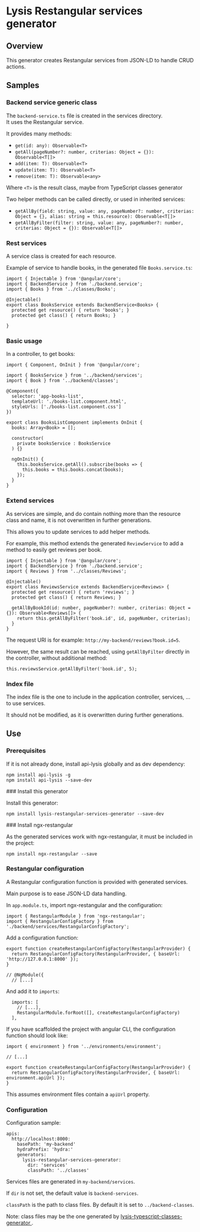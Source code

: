 # Lysis Restangular services generator

## Overview

This generator creates Restangular services from JSON-LD to handle CRUD actions.

## Samples

### Backend service generic class

The `backend-service.ts` file is created in the services directory.  
It uses the Restangular service.

It provides many methods:

- `get(id: any): Observable<T>`
- `getAll(pageNumber?: number, criterias: Object = {}): Observable<T[]>`
- `add(item: T): Observable<T>`
- `update(item: T): Observable<T>`
- `remove(item: T): Observable<any>`

Where `<T>` is the result class, maybe from TypeScript classes generator

Two helper methods can be called directly, or used in inherited services:

- `getAllBy(field: string, value: any, pageNumber?: number, criterias: Object = {}, alias: string = this.resource): Observable<T[]>`
- `getAllByFilter(filter: string, value: any, pageNumber?: number, criterias: Object = {}): Observable<T[]>`

### Rest services

A service class is created for each resource.

Example of service to handle books, in the generated file `Books.service.ts`:

```
import { Injectable } from '@angular/core';
import { BackendService } from './backend.service';
import { Books } from '../classes/Books';

@Injectable()
export class BooksService extends BackendService<Books> {
  protected get resource() { return 'books'; }
  protected get class() { return Books; }

}
```

### Basic usage

In a controller, to get books:

```
import { Component, OnInit } from '@angular/core';

import { BooksService } from '../backend/services';
import { Book } from '../backend/classes';

@Component({
  selector: 'app-books-list',
  templateUrl: './books-list.component.html',
  styleUrls: ['./books-list.component.css']
})

export class BooksListComponent implements OnInit {
  books: Array<Book> = [];

  constructor(
    private booksService : BooksService
  ) {}

  ngOnInit() {
    this.booksService.getAll().subscribe(books => {
      this.books = this.books.concat(books);
    });
  }
}
```

### Extend services

As services are simple, and do contain nothing more than the resource class and name, it is not overwritten in further generations.

This allows you to update services to add helper methods.

For example, this method extends the generated `ReviewService` to add a method to easily get reviews per book.

```
import { Injectable } from '@angular/core';
import { BackendService } from './backend.service';
import { Reviews } from '../classes/Reviews';

@Injectable()
export class ReviewsService extends BackendService<Reviews> {
  protected get resource() { return 'reviews'; }
  protected get class() { return Reviews; }

  getAllByBookId(id: number, pageNumber?: number, criterias: Object = {}): Observable<Reviews[]> {
    return this.getAllByFilter('book.id', id, pageNumber, criterias);
  }
}
```

The request URI is for example: `http://my-backend/reviews?book.id=5`.

However, the same result can be reached, using `getAllByFilter` directly in the controller, without additional method:

```
this.reviewsService.getAllByFilter('book.id', 5);
```

### Index file

The index file is the one to include in the application controller, services, ... to use services.

It should not be modified, as it is overwritten during further generations.

## Use

### Prerequisites

If it is not already done, install api-lysis globally and as dev dependency:

```
npm install api-lysis -g
npm install api-lysis --save-dev
```

### Install this generator

Install this generator:

```
npm install lysis-restangular-services-generator --save-dev
```

### Install ngx-restangular

As the generated services work with ngx-restangular, it must be included in the project:

```
npm install ngx-restangular --save
```

### Restangular configuration

A Restangular configuration function is provided with generated services.

Main purpose is to ease JSON-LD data handling.

In `app.module.ts`, import ngx-restangular and the configuration:

```
import { RestangularModule } from 'ngx-restangular';
import { RestangularConfigFactory } from './backend/services/RestangularConfigFactory';
```

Add a configuration function:

```
export function createRestangularConfigFactory(RestangularProvider) {
  return RestangularConfigFactory(RestangularProvider, { baseUrl: 'http://127.0.0.1:8000' });
}

// @NgModule({
  // [...]
```

And add it to `imports`:

```
  imports: [
    // [...],
    RestangularModule.forRoot([], createRestangularConfigFactory)
  ],
```

If you have scaffolded the project with angular CLI, the configuration function should look like:

```
import { environment } from '../environments/environment';

// [...]

export function createRestangularConfigFactory(RestangularProvider) {
  return RestangularConfigFactory(RestangularProvider, { baseUrl: environment.apiUrl });
}
```

This assumes environment files contain a `apiUrl` property.

### Configuration

Configuration sample:

```
apis:
  http://localhost:8000:
    basePath: 'my-backend'
    hydraPrefix: 'hydra:'
    generators:
      lysis-restangular-services-generator:
        dir: 'services'
        classPath: '../classes'
```

Services files are generated in `my-backend/services`.

If `dir` is not set, the default value is `backend-services`.

`classPath` is the path to class files. By default it is set to `../backend-classes`.

Note: class files may be the one generated by [lysis-typescript-classes-generator
](https://github.com/momenttech/lysis-typescript-classes-generator).
